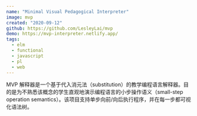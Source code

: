 ```yaml
---
name: "Minimal Visual Pedagogical Interpreter"
image: mvp
created: "2020-09-12"
github: https://github.com/LesleyLai/mvp
demo: https://mvp-interpreter.netlify.app/
tags:
  - elm
  - functional
  - javascript
  - pl
  - web
---
```


MVP 解释器是一个基于代入消元法（substitution）的教学编程语言解释器。目的是为不熟悉该概念的学生直观地演示编程语言的小步操作语义（small-step operation semantics）。该项目支持单步向前/向后执行程序，并在每一步都可视化语法树。
